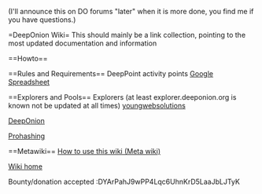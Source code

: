 (I'll announce this on DO forums "later" when it is more done, you find me if you have questions.)

=DeepOnion Wiki=
This should mainly be a link collection, pointing to the most updated documentation and information

==Howto==


==Rules and Requirements==
DeepPoint activity points
[Google Spreadsheet](https://docs.google.com/spreadsheets/d/1tmT5frUmr5dSDAm44Bl3QUA_QeQOEuLeaQ7JupbySvQ/edit#gid=1646697783)

==Explorers and Pools==
Explorers (at least explorer.deeponion.org is known not be updated at all times)
[youngwebsolutions](http://onionexplorer.youngwebsolutions.com:3001/)

[DeepOnion](http://explorer.deeponion.org)

[Prohashing](https://prohashing.com/explorer/Deeponion/)




==Metawiki==
[How to use this wiki (Meta wiki)](docs/README.md)

[Wiki home](docs/HOME.md)


Bounty/donation accepted :DYArPahJ9wPP4Lqc6UhnKrD5LaaJbLJTyK

